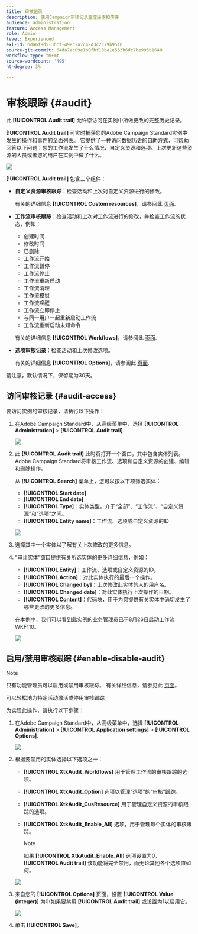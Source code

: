 ```yaml
---
title: 审核记录
description: 使用Campaign审核记录监控操作和事件
audience: administration
feature: Access Management
role: Admin
level: Experienced
exl-id: bda6f8d5-3bcf-498c-a7c4-d3c2c79b9510
source-git-commit: 64da7ac09e1b0fbf13ba1e563b6dc7be995b1640
workflow-type: tm+mt
source-wordcount: '495'
ht-degree: 3%

---
```


# 审核跟踪 {#audit}

此 **[!UICONTROL Audit trail]** 允许您访问在实例中所做更改的完整历史记录。

**[!UICONTROL Audit trail]** 可实时捕获您的Adobe Campaign Standard实例中发生的操作和事件的全面列表。 它提供了一种访问数据历史的自助方式，可帮助回答以下问题：您的工作流发生了什么情况、自定义资源和选项、上次更新这些资源的人员或者您的用户在实例中做了什么。

![](assets/audit-trail.png)

**[!UICONTROL Audit trail]** 包含三个组件：

* **自定义资源审核跟踪**：检查活动和上次对自定义资源进行的修改。

  有关的详细信息 **[!UICONTROL Custom resources]**，请参阅此 [页面](../../developing/using/key-steps-to-add-a-resource.md).

* **工作流审核跟踪**：检查活动和上次对工作流进行的修改，并检查工作流的状态，例如：

   * 创建时间
   * 修改时间
   * 已删除
   * 工作流开始
   * 工作流暂停
   * 工作流停止
   * 工作流重新启动
   * 工作流清理
   * 工作流模拟
   * 工作流唤醒
   * 工作流立即停止
   * 与同一用户一起重新启动工作流
   * 工作流重新启动未知命令

  有关的详细信息 **[!UICONTROL Workflows]**，请参阅此 [页面](../../automating/using/get-started-workflows.md).

* **选项审核记录**：检查活动和上次修改选项。

  有关的详细信息 **[!UICONTROL Options]**，请参阅此 [页面](../../administration/using/about-campaign-standard-settings.md).

请注意，默认情况下，保留期为30天。

## 访问审核记录 {#audit-access}

要访问实例的审核记录，请执行以下操作：

1. 在Adobe Campaign Standard中，从高级菜单中，选择 **[!UICONTROL Administration]** > **[!UICONTROL Audit trail]**.

   ![](assets/audit-trail.png)

1. 此 **[!UICONTROL Audit trail]** 此时将打开一个窗口，其中包含实体列表。 Adobe Campaign Standard将审核工作流、选项和自定义资源的创建、编辑和删除操作。

   从 **[!UICONTROL Search]** 菜单上，您可以按以下项筛选实体：

   * **[!UICONTROL Start date]**
   * **[!UICONTROL End date]**
   * **[!UICONTROL Type]**：实体类型，介于“全部”、“工作流”、“自定义资源”和“选项”之间。
   * **[!UICONTROL Entity name]**：工作流、选项或自定义资源的ID

   ![](assets/audit-trail_2.png)

1. 选择其中一个实体以了解有关上次修改的更多信息。

1. “审计实体”窗口提供有关所选实体的更多详细信息，例如：

   * **[!UICONTROL Entity]**：工作流、选项或自定义资源的ID。
   * **[!UICONTROL Action]**：对此实体执行的最后一个操作。
   * **[!UICONTROL Changed by]**：上次修改此实体的人的用户名。
   * **[!UICONTROL Changed date]**：对此实体执行上次操作的日期。
   * **[!UICONTROL Content]**：代码块，用于为您提供有关实体中确切发生了哪些更改的更多信息。

   在本例中，我们可以看到此实例的业务管理员已于8月26日启动工作流WKF110。

   ![](assets/audit-trail_3.png)

## 启用/禁用审核跟踪 {#enable-disable-audit}

>[!NOTE]
>
> 只有功能管理员可以启用或禁用审核跟踪。 有关详细信息，请参见此 [ 页面](../../administration/using/users-management.md#functional-administrators)。

可以轻松地为特定活动激活或停用审核跟踪。

为实现此操作，请执行以下步骤：

1. 在Adobe Campaign Standard中，从高级菜单中，选择 **[!UICONTROL Administration]** > **[!UICONTROL Application settings]** > **[!UICONTROL Options]**.

   ![](assets/audit-trail_4.png)

1. 根据要禁用的实体选择以下选项之一：

   * **[!UICONTROL XtkAudit_Workflows]** 用于管理工作流的审核跟踪的选项。
   * **[!UICONTROL XtkAudit_Option]** 选项以管理“选项”的“审核”跟踪。
   * **[!UICONTROL XtkAudit_CusResource]** 用于管理自定义资源的审核跟踪的选项。
   * **[!UICONTROL XtkAudit_Enable_All]** 选项，用于管理每个实体的审核跟踪。

     >[!NOTE]
     >
     >如果 **[!UICONTROL XtkAudit_Enable_All]** 选项设置为0， **[!UICONTROL Audit trail]** 该功能将完全禁用，而无论其他各个选项值如何。

   ![](assets/audit-trail_5.png)

1. 来自您的 **[!UICONTROL Options]** 页面，设置 **[!UICONTROL Value (integer)]** 为0(如果要禁用 **[!UICONTROL Audit trail]** 或设置为1以启用它。

   ![](assets/audit-trail_6.png)

1. 单击 **[!UICONTROL Save]**。
